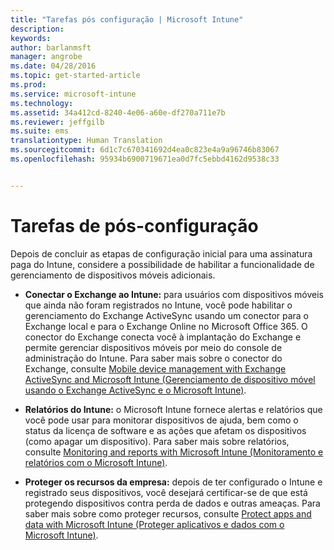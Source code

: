 ```yaml
---
title: "Tarefas pós configuração | Microsoft Intune"
description: 
keywords: 
author: barlanmsft
manager: angrobe
ms.date: 04/28/2016
ms.topic: get-started-article
ms.prod: 
ms.service: microsoft-intune
ms.technology: 
ms.assetid: 34a412cd-8240-4e06-a60e-df270a711e7b
ms.reviewer: jeffgilb
ms.suite: ems
translationtype: Human Translation
ms.sourcegitcommit: 6d1c7c670341692d4ea0c823e4a9a96746b83067
ms.openlocfilehash: 95934b6900719671ea0d7fc5ebbd4162d9538c33


---
```


# Tarefas de pós-configuração
Depois de concluir as etapas de configuração inicial para uma assinatura paga do Intune, considere a possibilidade de habilitar a funcionalidade de gerenciamento de dispositivos móveis adicionais.

-   **Conectar o Exchange ao Intune:** para usuários com dispositivos móveis que ainda não foram registrados no Intune, você pode habilitar o gerenciamento do Exchange ActiveSync usando um conector para o Exchange local e para o Exchange Online no Microsoft Office 365. O conector do Exchange conecta você à implantação do Exchange e permite gerenciar dispositivos móveis por meio do console de administração do Intune. Para saber mais sobre o conector do Exchange, consulte [Mobile device management with Exchange ActiveSync and Microsoft Intune (Gerenciamento de dispositivo móvel usando o Exchange ActiveSync e o Microsoft Intune)](/intune/deploy-use/mobile-device-management-with-exchange-activesync-and-microsoft-intune).

-   **Relatórios do Intune:** o Microsoft Intune fornece alertas e relatórios que você pode usar para monitorar dispositivos de ajuda, bem como o status da licença de software e as ações que afetam os dispositivos (como apagar um dispositivo).  Para saber mais sobre relatórios, consulte [Monitoring and reports with Microsoft Intune (Monitoramento e relatórios com o Microsoft Intune)](/intune/deploy-use/monitoring-and-reports-with-microsoft-intune).

-   **Proteger os recursos da empresa:** depois de ter configurado o Intune e registrado seus dispositivos, você desejará certificar-se de que está protegendo dispositivos contra perda de dados e outras ameaças. Para saber mais sobre como proteger recursos, consulte [Protect apps and data with Microsoft Intune (Proteger aplicativos e dados com o Microsoft Intune)](/Intune/deploy-use/protect-apps-and-data-with-microsoft-intune).



<!--HONumber=Aug16_HO4-->


